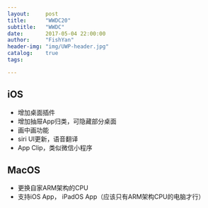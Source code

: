 ```yaml
---
layout:     post
title:      "WWDC20"
subtitle:   "WWDC"
date:       2017-05-04 22:00:00
author:     "FishYan"
header-img: "img/UWP-header.jpg" 
catalog:    true
tags:

---
```


## iOS
- 增加桌面插件
- 增加抽屉App归类，可隐藏部分桌面
- 画中画功能
- siri UI更新，语音翻译
- App Clip，类似微信小程序

## MacOS
- 更换自家ARM架构的CPU
- 支持iOS App， iPadOS App（应该只有ARM架构CPU的电脑才行）